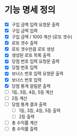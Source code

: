 # 기능 명세 정의
- [x] 구입 금액 입력 요청문 출력
- [x] 구입 금액 입력
- [x] 구입 금액 / 1000 계산 (로또 갯수)
- [x] 로또 갯수 출력
- [x] 로또 갯수만큼 로또 생성
- [x] 생성된 로또 목록 출력
- [x] 당첨 번호 입력 요청문 출력
- [x] 당첨 번호 입력
- [x] 보너스 번호 입력 요청문 출력
- [x] 보너스 번호 입력
- [x] 당첨 통계 알림문 출력
- [ ] 1등, 3등, 4등, 5등 계산
- [ ] 2등 계산
- [ ] 당첨 통계 결과 출력
  - [ ] 1등, 3등, 4등, 5등 출력
  - [ ] 2등 출력
- [ ] 총 수익률 계산
- [ ] 총 수익률 출력
